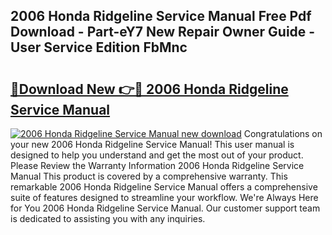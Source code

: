 ## 2006 Honda Ridgeline Service Manual Free Pdf Download - Part-eY7 New Repair Owner Guide - User Service Edition FbMnc

# <h2><a href="http://bc19863.oget.top/?id=2006+Honda+Ridgeline+Service+Manual">🔗Download New 👉🔴 2006 Honda Ridgeline Service Manual</a></h2>

[![2006 Honda Ridgeline Service Manual new download](https://i.imgur.com/5g1atiW.png)](http://bc19863.oget.top/?id=2006+Honda+Ridgeline+Service+Manual)
Congratulations on your new 2006 Honda Ridgeline Service Manual! This user manual is designed to help you understand and get the most out of your product. Please Review the Warranty Information 2006 Honda Ridgeline Service Manual This product is covered by a comprehensive warranty. This remarkable 2006 Honda Ridgeline Service Manual offers a comprehensive suite of features designed to streamline your workflow. We're Always Here for You 2006 Honda Ridgeline Service Manual. Our customer support team is dedicated to assisting you with any inquiries.
